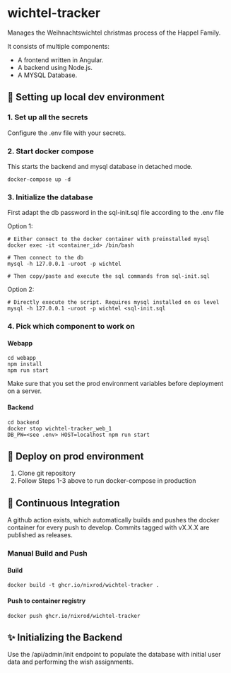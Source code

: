 # wichtel-tracker
Manages the Weihnachtswichtel christmas process of the Happel Family.

It consists of multiple components:
- A frontend written in Angular. 
- A backend using Node.js.
- A MYSQL Database.


## 🚶 Setting up local dev environment

### 1. Set up all the secrets
Configure the .env file with your secrets.

### 2. Start docker compose

This starts the backend and mysql database in detached mode.
```
docker-compose up -d
```

### 3. Initialize the database

First adapt the db password in the sql-init.sql file according to the .env file 

Option 1:
```
# Either connect to the docker container with preinstalled mysql
docker exec -it <container_id> /bin/bash

# Then connect to the db
mysql -h 127.0.0.1 -uroot -p wichtel

# Then copy/paste and execute the sql commands from sql-init.sql
```

Option 2:
```
# Directly execute the script. Requires mysql installed on os level
mysql -h 127.0.0.1 -uroot -p wichtel <sql-init.sql
```

### 4. Pick which component to work on

#### Webapp
```
cd webapp
npm install
npm run start
```
Make sure that you set the prod environment variables before deployment on a server.

#### Backend
```
cd backend
docker stop wichtel-tracker_web_1
DB_PW=<see .env> HOST=localhost npm run start
```

## 🏃 Deploy on prod environment

1. Clone git repository
2. Follow Steps 1-3 above to run docker-compose in production

## 🔨 Continuous Integration
A github action exists, which automatically builds and pushes the docker 
container for every push to develop.
Commits tagged with vX.X.X are published as releases.

### Manual Build and Push
#### Build
```
docker build -t ghcr.io/nixrod/wichtel-tracker .
```

#### Push to container registry
```
docker push ghcr.io/nixrod/wichtel-tracker
```

## ✨ Initializing the Backend

Use the /api/admin/init endpoint to populate the database with initial user data and performing the wish assignments.
